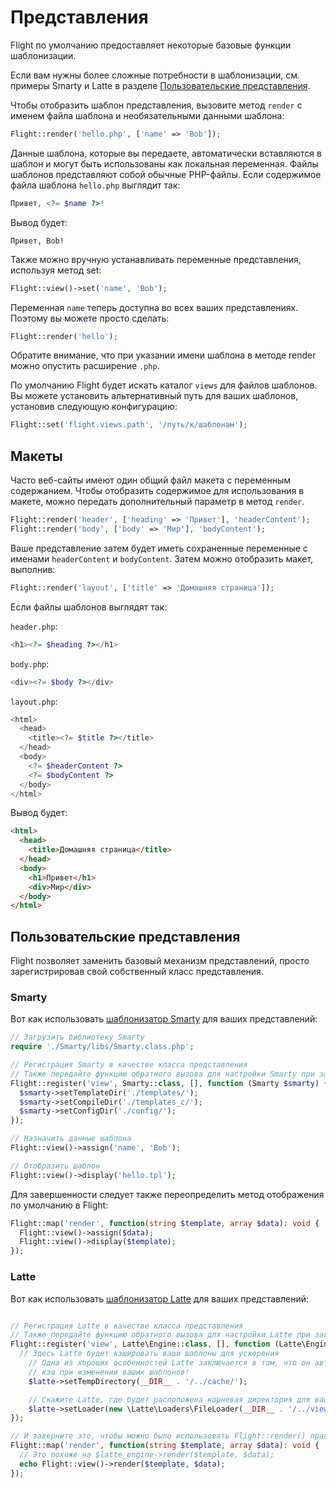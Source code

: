 # Представления

Flight по умолчанию предоставляет некоторые базовые функции шаблонизации.

Если вам нужны более сложные потребности в шаблонизации, см. примеры Smarty и Latte в разделе [Пользовательские представления](#custom-views).

Чтобы отобразить шаблон представления, вызовите метод `render` с именем
файла шаблона и необязательными данными шаблона:

```php
Flight::render('hello.php', ['name' => 'Bob']);
```

Данные шаблона, которые вы передаете, автоматически вставляются в шаблон и могут
быть использованы как локальная переменная. Файлы шаблонов представляют собой обычные PHP-файлы. Если содержимое файла шаблона `hello.php` выглядит так:

```php
Привет, <?= $name ?>!
```

Вывод будет:

```
Привет, Bob!
```

Также можно вручную устанавливать переменные представления, используя метод set:

```php
Flight::view()->set('name', 'Bob');
```

Переменная `name` теперь доступна во всех ваших представлениях. Поэтому вы можете просто сделать:

```php
Flight::render('hello');
```

Обратите внимание, что при указании имени шаблона в методе render можно
опустить расширение `.php`.

По умолчанию Flight будет искать каталог `views` для файлов шаблонов. Вы можете
установить альтернативный путь для ваших шаблонов, установив следующую конфигурацию:

```php
Flight::set('flight.views.path', '/путь/к/шаблонам');
```

## Макеты

Часто веб-сайты имеют один общий файл макета с переменным
содержанием. Чтобы отобразить содержимое для использования в макете, можно передать
дополнительный параметр в метод `render`.

```php
Flight::render('header', ['heading' => 'Привет'], 'headerContent');
Flight::render('body', ['body' => 'Мир'], 'bodyContent');
```

Ваше представление затем будет иметь сохраненные переменные с именами `headerContent` и `bodyContent`.
Затем можно отобразить макет, выполнив:

```php
Flight::render('layout', ['title' => 'Домашняя страница']);
```

Если файлы шаблонов выглядят так:

`header.php`:

```php
<h1><?= $heading ?></h1>
```

`body.php`:

```php
<div><?= $body ?></div>
```

`layout.php`:

```php
<html>
  <head>
    <title><?= $title ?></title>
  </head>
  <body>
    <?= $headerContent ?>
    <?= $bodyContent ?>
  </body>
</html>
```

Вывод будет:
```html
<html>
  <head>
    <title>Домашняя страница</title>
  </head>
  <body>
    <h1>Привет</h1>
    <div>Мир</div>
  </body>
</html>
```

## Пользовательские представления

Flight позволяет заменить базовый механизм представлений, просто зарегистрировав свой
собственный класс представления.

### Smarty

Вот как использовать [шаблонизатор Smarty](http://www.smarty.net/)
для ваших представлений:

```php
// Загрузить библиотеку Smarty
require './Smarty/libs/Smarty.class.php';

// Регистрация Smarty в качестве класса представления
// Также передайте функцию обратного вызова для настройки Smarty при загрузке
Flight::register('view', Smarty::class, [], function (Smarty $smarty) {
  $smarty->setTemplateDir('./templates/');
  $smarty->setCompileDir('./templates_c/');
  $smarty->setConfigDir('./config/');
});

// Назначить данные шаблона
Flight::view()->assign('name', 'Bob');

// Отобразить шаблон
Flight::view()->display('hello.tpl');
```

Для завершенности следует также переопределить метод отображения по умолчанию в Flight:

```php
Flight::map('render', function(string $template, array $data): void {
  Flight::view()->assign($data);
  Flight::view()->display($template);
});
```

### Latte

Вот как использовать [шаблонизатор Latte](https://latte.nette.org/)
для ваших представлений:

```php

// Регистрация Latte в качестве класса представления
// Также передайте функцию обратного вызова для настройки Latte при загрузке
Flight::register('view', Latte\Engine::class, [], function (Latte\Engine $latte) {
  // Здесь Latte будет кэшировать ваши шаблоны для ускорения
	// Одна из хороших особенностей Latte заключается в том, что он автоматически обновляет
	// кэш при изменении ваших шаблонов!
	$latte->setTempDirectory(__DIR__ . '/../cache/');

	// Скажите Latte, где будет расположена корневая директория для ваших представлений.
	$latte->setLoader(new \Latte\Loaders\FileLoader(__DIR__ . '/../views/'));
});

// И заверните это, чтобы можно было использовать Flight::render() правильно
Flight::map('render', function(string $template, array $data): void {
  // Это похоже на $latte_engine->render($template, $data);
  echo Flight::view()->render($template, $data);
});
```